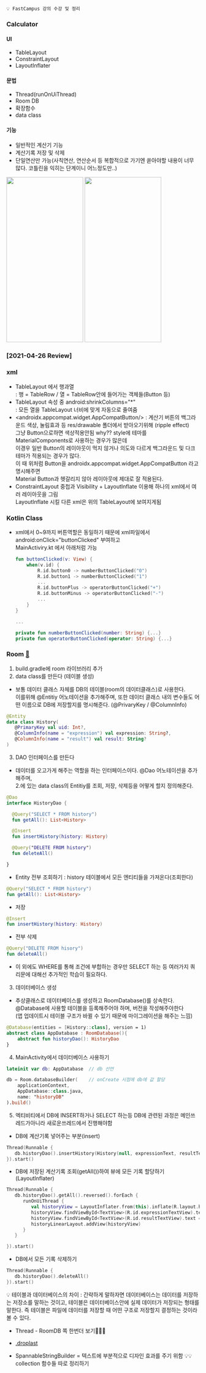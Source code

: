 ```💡 FastCampus 강의 수강 및 정리```

### Calculator

#### UI
+ TableLayout
+ ConstraintLayout
+ LayoutInflater

#### 문법
+ Thread(runOnUiThread)
+ Room DB
+ 확장함수
+ data class

#### 기능
+ 일반적인 계산기 기능
+ 계산기록 저장 및 삭제
+ 단일연산만 가능(사칙연산, 연산순서 등 복합적으로 가기엔 쏟아야할 내용이 너무 많다. 코틀린을 익히는 단계이니 어느정도만..)

<img src="https://user-images.githubusercontent.com/63087903/119833170-d86d1280-bf39-11eb-8b39-9355821f49da.jpg" width="200" height="430"> <img src="https://user-images.githubusercontent.com/63087903/119833184-da36d600-bf39-11eb-9ef5-a446b3eeaccc.jpg" width="200" height="430">

### [2021-04-26 Review]

### xml
+ TableLayout 에서 행과열  
  : 행 = TableRow / 열 = TableRow안에 들어가는 객체들(Button 등)  
+ TableLayout 속성 중 android:shrinkColumns="*"  
  : 모든 열을 TableLayout 너비에 맞게 자동으로 줄여줌
+ <androidx.appcompat.widget.AppCompatButton/>
  : 계산기 버튼의 백그라운드 색상, 눌림효과 등 res/drawable 폴더에서 받아오기위해 (ripple effect)  
  그냥 Button으로하면 색상적용안됨 why?? style에 테마를 MaterialComponents로 사용하는 경우가 많은데  
  이경우 일반 Button의 레이아웃이 먹지 않거나 의도와 다르게 백그라운드 및 다크테마가 적용되는 경우가 많다.  
  이 때 위처럼 Button을 androidx.appcompat.widget.AppCompatButton 라고 명시해주면  
  Material Button과 헷갈리지 않아 레이아웃에 제대로 잘 적용된다.  
+ ConstraintLayout 중첩과 Visibility + LayoutInflate 이용해 하나의 xml에서 여러 레이아웃을 그림  
  LayoutInflate 시킬 다른 xml은 위의 TableLayout에 보여지게됨 

### Kotlin Class
+ xml에서 0~9까지 버튼역할은 동일하기 때문에 xml파일에서 android:onClick="buttonClicked" 부여하고  
  MainActiviry.kt 에서 아래처럼 가능
  ```KOTLIN
  fun buttonClicked(v: View) {
      when(v.id) {
          R.id.button0 -> numberButtonClicked("0")
          R.id.button1 -> numberButtonClicked("1")
          ...
          R.id.buttonPlus -> operatorButtonClicked("+")
          R.id.buttonMinus -> operatorButtonClicked("-")
          ...
      }
  }
  
  ...
  
  private fun numberButtonClicked(number: String) {...}
  private fun operatorButtonClicked(operator: String) {...}
  ``` 
  
### Room [📌](https://developer.android.com/training/data-storage/room/defining-data?hl=ko)
1. build.gradle에 room 라이브러리 추가
2. data class를 만든다 (테이블 생성)  
  - 보통 데이터 클래스 자체를 DB의 테이블(room의 데이터클래스)로 사용한다.  
    이를위해 @Entitiy 어노테이션을 추가해주며, 또한 데이터 클래스 내의 변수들도 어떤 이름으로 DB에 저장할지를 명시해준다. (@PrivaryKey / @ColumnInfo)
  ```KOTLIN
  @Entity
  data class History(
     @PrimaryKey val uid: Int?,
     @ColumnInfo(name = "expression") val expression: String?,
     @ColumnInfo(name = "result") val result: String?
  )
  ```
3. DAO 인터페이스를 만든다
  - 데이터를 오고가게 해주는 역할을 하는 인터페이스이다. @Dao 어노테이션을 추가해주며,  
    2.에 있는 data class의 Entitiy를 조회, 저장, 삭제등을 어떻게 할지 정의해준다.
  ```KOTLIN
  @Dao
  interface HistoryDao {

    @Query("SELECT * FROM history")
    fun getAll(): List<History>

    @Insert
    fun insertHistory(history: History)

    @Query("DELETE FROM history")
    fun deleteAll()

  }
  ```
  - Entity 전부 조회하기 : history 테이블에서 모든 엔티티들을 가져온다(조회한다)
  ```KOTLIN
  @Query("SELECT * FROM history")
  fun getAll(): List<History>
  ```
  - 저장
  ```KOTLIN
  @Insert
  fun insertHistory(history: History)
  ```
  - 전부 삭제
  ```KOTLIN
  @Query("DELETE FROM hisory")
  fun deleteAll()
  ```
  - 이 외에도 WHERE를 통해 조건에 부합하는 경우만 SELECT 하는 등 여러가지 쿼리문에 대해선 추가적인 학습이 필요하다.

3. 데이터베이스 생성
  - 추상클래스로 데이터베이스를 생성하고 RoomDatabase()를 상속한다.  
    @Database에 사용할 테이블을 등록해주어야 하며, 버전을 작성해주야한다  
    (앱 업데이트시 테이블 구조가 바뀔 수 있기 때문에 마이그레이션을 해주는 느낌)
  ```KOTLIN
  @Database(entities = [History::class], version = 1)
  abstract class AppDatabase : RoomDatabase(){ 
      abstract fun historyDao(): HistoryDao
  }
  ```
4. MainActivity에서 데이터베이스 사용하기
  ```KOTLIN
  lateinit var db: AppDatabase  // db 선언
  
  db = Room.databaseBuilder(    // onCreate 시점에 db에 값 할당   
      applicationContext,
      AppDatabase::class.java,
      name: "historyDB"
  ).build()
  ```
5. 엑티비티에서 DB에 INSERT하거나 SELECT 하는등 DB에 관련된 과정은 메인쓰레드가아니라 새로운쓰레드에서 진행해야함
  - DB에 계산기록 넣어주는 부분(insert)
  ```KOTLIN
  Thread(Runnable {
     db.historyDao().insertHistory(History(null, expressionText, resultText))
  }).start()
  ```
  - DB에 저장된 계산기록 조회(getAll())하여 뷰에 모든 기록 할당하기(LayoutInflater)
  ```KOTLIN
  Thread(Runnable {
     db.historyDao().getAll().reversed().forEach {
        runOnUiThread {
           val historyView = LayoutInflater.from(this).inflate(R.layout.history_row, null, false)
           historyView.findViewById<TextView>(R.id.expressionTextView).text = it.expression
           historyView.findViewById<TextView>(R.id.resultTextView).text = "= ${it.result}"
           historyLinearLayout.addView(historyView)
        }
     }

  }).start()
  ```
  - DB에서 모든 기록 삭제하기
  ```KOTLIN
  Thread(Runnable {
     db.historyDao().deleteAll()
  }).start()
  ```
💡 테이블과 데이터베이스의 차이
  : 간략하게 말하자면 데이터베이스는 데이터를 저장하는 저장소를 말하는 것이고, 테이블은 데이터베이스안에 실제 데이터가 저장되는 형태를 말한다. 즉 테이블은 파일에 데이터를 저장할 때 어떤 구조로 저장할지 결정하는 것이라 볼 수 있다.
  
+ Thread - RoomDB 쪽 한번더 보기📌📌📌

+ [.droplast](https://iosroid.tistory.com/92)
+ SpannableStringBuilder = 텍스트에 부분적으로 디자인 효과를 주기 위함 
💡💡 collection 함수들 따로 정리하기
 
